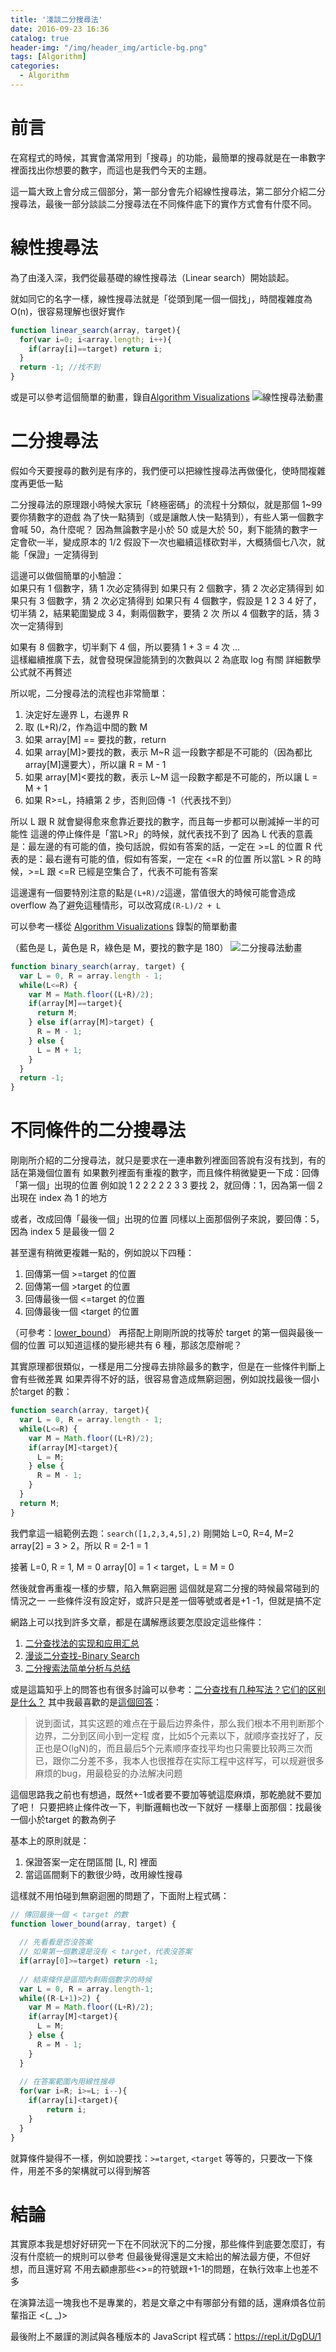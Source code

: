 ```yaml
---
title: '淺談二分搜尋法'
date: 2016-09-23 16:36
catalog: true
header-img: "/img/header_img/article-bg.png"
tags: [Algorithm]
categories:
  - Algorithm
---
```

# 前言

在寫程式的時候，其實會滿常用到「搜尋」的功能，最簡單的搜尋就是在一串數字裡面找出你想要的數字，而這也是我們今天的主題。

這一篇大致上會分成三個部分，第一部分會先介紹線性搜尋法，第二部分介紹二分搜尋法，最後一部分談談二分搜尋法在不同條件底下的實作方式會有什麼不同。

<!-- more -->

# 線性搜尋法

為了由淺入深，我們從最基礎的線性搜尋法（Linear search）開始談起。

就如同它的名字一樣，線性搜尋法就是「從頭到尾一個一個找」，時間複雜度為 O(n)，很容易理解也很好實作

``` javascript
function linear_search(array, target){
  for(var i=0; i<array.length; i++){
    if(array[i]==target) return i;
  }
  return -1; //找不到
}
```

或是可以參考這個簡單的動畫，錄自[Algorithm Visualizations](https://www.cs.usfca.edu/~galles/visualization/Search.html)
![線性搜尋法動畫](http://i.imgur.com/JkRIHFb.gif)

# 二分搜尋法

假如今天要搜尋的數列是有序的，我們便可以把線性搜尋法再做優化，使時間複雜度再更低一點

二分搜尋法的原理跟小時候大家玩「終極密碼」的流程十分類似，就是那個 1~99 要你猜數字的遊戲
為了快一點猜到（或是讓敵人快一點猜到），有些人第一個數字會喊 50，為什麼呢？
因為無論數字是小於 50 或是大於 50，剩下能猜的數字一定會砍一半，變成原本的 1/2
假設下一次也繼續這樣砍對半，大概猜個七八次，就能「保證」一定猜得到

這邊可以做個簡單的小驗證：  
如果只有 1 個數字，猜 1 次必定猜得到
如果只有 2 個數字，猜 2 次必定猜得到
如果只有 3 個數字，猜 2 次必定猜得到
如果只有 4 個數字，假設是 1 2 3 4 好了，切半猜 2，結果範圍變成 3 4，剩兩個數字，要猜 2 次
所以 4 個數字的話，猜 3 次一定猜得到

如果有 8 個數字，切半剩下 4 個，所以要猜 1 + 3 = 4 次
...  
這樣繼續推廣下去，就會發現保證能猜到的次數與以 2 為底取 log 有關
詳細數學公式就不再贅述

所以呢，二分搜尋法的流程也非常簡單：

1. 決定好左邊界 L，右邊界 R
2. 取 (L+R)/2，作為這中間的數 M
3. 如果 array[M] == 要找的數，return
4. 如果 array[M]>要找的數，表示 M~R 這一段數字都是不可能的（因為都比array[M]還要大），所以讓 R = M - 1
5. 如果 array[M]<要找的數，表示 L~M 這一段數字都是不可能的，所以讓 L = M + 1
6. 如果 R>=L，持續第 2 步，否則回傳 -1（代表找不到）

所以 L 跟 R 就會變得愈來愈靠近要找的數字，而且每一步都可以刪減掉一半的可能性
這邊的停止條件是「當L>R」的時候，就代表找不到了
因為 L 代表的意義是：最左邊的有可能的值，換句話說，假如有答案的話，一定在 >=L 的位置
R 代表的是：最右邊有可能的值，假如有答案，一定在 <=R 的位置
所以當L > R 的時候，>=L 跟 <=R 已經是空集合了，代表不可能有答案

這邊還有一個要特別注意的點是`(L+R)/2`這邊，當值很大的時候可能會造成 overflow
為了避免這種情形，可以改寫成`(R-L)/2 + L`

可以參考一樣從 [Algorithm Visualizations](https://www.cs.usfca.edu/~galles/visualization/Search.html) 錄製的簡單動畫

（藍色是 L，黃色是 R，綠色是 M，要找的數字是 180）
![二分搜尋法動畫](http://i.imgur.com/Bi6YcqA.gif)

``` javascript
function binary_search(array, target) {
  var L = 0, R = array.length - 1;
  while(L<=R) {
    var M = Math.floor((L+R)/2);
    if(array[M]==target){
      return M;
    } else if(array[M]>target) {
      R = M - 1;
    } else {
      L = M + 1;
    }
  }
  return -1;
}
```

# 不同條件的二分搜尋法

剛剛所介紹的二分搜尋法，就只是要求在一連串數列裡面回答說有沒有找到，有的話在第幾個位置有
如果數列裡面有重複的數字，而且條件稍微變更一下成：回傳「第一個」出現的位置
例如說 1 2 2 2 2 2 3 3 要找 2，就回傳：1，因為第一個 2 出現在 index 為 1 的地方

或者，改成回傳「最後一個」出現的位置
同樣以上面那個例子來說，要回傳：5，因為 index 5 是最後一個 2

甚至還有稍微更複雜一點的，例如說以下四種：

1. 回傳第一個 >=target 的位置
2. 回傳第一個 >target 的位置
3. 回傳最後一個 <=target 的位置
4. 回傳最後一個 <target 的位置

（可參考：[lower_bound](http://www.cplusplus.com/reference/algorithm/lower_bound/)）
再搭配上剛剛所說的找等於 target 的第一個與最後一個的位置
可以知道這樣的變形總共有 6 種，那該怎麼辦呢？

其實原理都很類似，一樣是用二分搜尋去排除最多的數字，但是在一些條件判斷上會有些微差異
如果弄得不好的話，很容易會造成無窮迴圈，例如說找最後一個小於target 的數：

``` javascript
function search(array, target){
  var L = 0, R = array.length - 1;
  while(L<=R) {
    var M = Math.floor((L+R)/2);
    if(array[M]<target){
      L = M;
    } else {
      R = M - 1;
    }
  }
  return M;
}
```

我們拿這一組範例去跑：`search([1,2,3,4,5],2)`
剛開始 L=0, R=4, M=2
array[2] = 3 > 2，所以 R = 2-1 = 1

接著 L=0, R = 1, M = 0
array[0] = 1 < target，L = M = 0

然後就會再重複一樣的步驟，陷入無窮迴圈
這個就是寫二分搜的時候最常碰到的情況之一
一些條件沒有設定好，或許只是差一個等號或者是+1 -1，但就是搞不定

網路上可以找到許多文章，都是在講解應該要怎麼設定這些條件：

1. [二分查找法的实现和应用汇总](http://www.cnblogs.com/ider/archive/2012/04/01/binary_search.html)
2. [漫谈二分查找-Binary Search ](http://duanple.blog.163.com/blog/static/709717672009049528185/)
3. [二分搜索法简单分析与总结](http://zhengboyang.com/2016/03/18/%E4%BA%8C%E5%88%86%E6%90%9C%E7%B4%A2%E6%B3%95%E7%AE%80%E5%8D%95%E5%88%86%E6%9E%90%E4%B8%8E%E6%80%BB%E7%BB%93/)

或是這篇知乎上的問答也有很多討論可以參考：[二分查找有几种写法？它们的区别是什么？](https://www.zhihu.com/question/36132386)
其中我最喜歡的是[這個回答](https://www.zhihu.com/question/36132386/answer/97729337)：

> 说到面试，其实这题的难点在于最后边界条件，那么我们根本不用判断那个边界，二分到区间小到一定程
度，比如5个元素以下，就顺序查找好了，反正也是O(lgN)的，而且最后5个元素顺序查找平均也只需要比较两三次而已，跟你二分差不多，我本人也很推荐在实际工程中这样写，可以规避很多麻烦的bug，用最稳妥的办法解决问题

這個思路我之前也有想過，既然+-1或者要不要加等號這麼麻煩，那乾脆就不要加了吧！
只要把終止條件改一下，判斷邏輯也改一下就好
一樣舉上面那個：找最後一個小於target 的數為例子

基本上的原則就是：

1. 保證答案一定在閉區間 [L, R] 裡面
2. 當這區間剩下的數很少時，改用線性搜尋

這樣就不用怕碰到無窮迴圈的問題了，下面附上程式碼：

``` javascript
// 傳回最後一個 < target 的數
function lower_bound(array, target) {
	
  // 先看看是否沒答案
  // 如果第一個數還是沒有 < target，代表沒答案
  if(array[0]>=target) return -1;
  
  // 結束條件是區間內剩兩個數字的時候
  var L = 0, R = array.length-1;
  while((R-L+1)>2) {
    var M = Math.floor((L+R)/2);
    if(array[M]<target){
      L = M;
    } else {
      R = M - 1;
    }
  }
  
  // 在答案範圍內用線性搜尋
  for(var i=R; i>=L; i--){
  	if(array[i]<target){
  		return i;
  	}
  }	
}
```

就算條件變得不一樣，例如說要找：`>=target`, `<target` 等等的，只要改一下條件，用差不多的架構就可以得到解答

# 結論
其實原本我是想好好研究一下在不同狀況下的二分搜，那些條件到底要怎麼訂，有沒有什麼統一的規則可以參考
但最後覺得還是文末給出的解法最方便，不但好想，而且還好寫
不用去顧慮那些<>=的符號跟+1-1的問題，在執行效率上也差不多

在演算法這一塊我也不是專業的，若是文章之中有哪部分有錯的話，還麻煩各位前輩指正 <(_ _)>

最後附上不嚴謹的測試與各種版本的 JavaScript 程式碼：https://repl.it/DgDU/1
